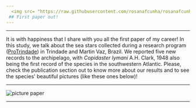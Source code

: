 ```yaml
---
  <img src= "https://raw.githubusercontent.com/rosanafcunha/rosanafcunha/master/static/media/trindade.png" alt="paper" title="Sea_star" width="96" height="65" /> 
 ## First paper out!
---
```


---

It is with happiness that I share with you all the first paper of my career! In this study, we talk about the sea stars collected during a research program 
([ProTrindade](https://www.marinha.mil.br/secirm/sites/www.marinha.mil.br.secirm/files/publicacoes/protrindade/protrindade-10anos.pdf)) in Trindade and Martin Vaz, 
Brazil. We reported five new records to the archipelago, with _Copidaster lymani_ A.H. Clark, 1948 also being the first record of the species in the southwestern Atlantic. 
Please, check the publication section out to know more about our results and to see the species' beautiful pictures (like these ones below)! 

---
![picture paper](https://raw.githubusercontent.com/rosanafcunha/rosanafcunha/master/static/media/trindade.png "Paper 2020")

---
